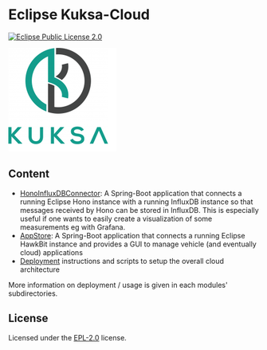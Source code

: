 <!--
******************************************************************************
Copyright (c) 2018 Dortmund University of Applied Sciences and Arts

All rights reserved. This program and the accompanying materials
are made available under the terms of the Eclipse Public License v2.0
which accompanies this distribution, and is available at
https://www.eclipse.org/org/documents/epl-2.0/index.php

Contributors:
    Robert Hoettger - initial readme files added
*****************************************************************************
-->

# Eclipse Kuksa-Cloud
[![Eclipse Public License 2.0](https://img.shields.io/badge/license-EPL--2.0-green.svg "Eclipse Public License 2.0")](LICENSE)

![Eclipse Kuksa](logos/kuksa.png "Eclipse Kuksa Logo")

## Content

* [HonoInfluxDBConnector](utils/hono-influxdb-connector/README.md): A Spring-Boot application that connects a running Eclipse Hono instance with a running InfluxDB instance so that messages received by Hono can be stored in InfluxDB. This is especially useful if one wants to easily create a visualization of some measurements eg with Grafana.
* [AppStore](kuksa-appstore/README.md): A Spring-Boot application that connects a running Eclipse HawkBit instance and provides a GUI to manage vehicle (and eventually cloud) applications
* [Deployment](deployment/README.md) instructions and scripts to setup the overall cloud architecture

More information on deployment / usage is given in each modules' subdirectories.

## License

Licensed under the [EPL-2.0](LICENSE) license.
